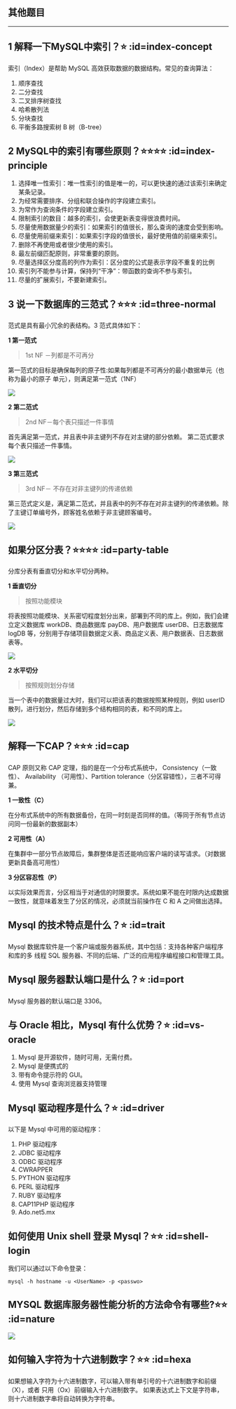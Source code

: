 ## 其他题目
---
## 1 解释一下MySQL中索引？⭐ :id=index-concept
索引（Index）是帮助 MySQL 高效获取数据的数据结构。常见的查询算法：
1. 顺序查找
2. 二分查找
3. 二叉排序树查找
4. 哈希散列法
5. 分块查找
6. 平衡多路搜索树 B 树（B-tree）

## 2 MySQL中的索引有哪些原则？⭐⭐⭐⭐ :id=index-principle
1. 选择唯一性索引：唯一性索引的值是唯一的，可以更快速的通过该索引来确定某条记录。
2. 为经常需要排序、分组和联合操作的字段建立索引。
3. 为常作为查询条件的字段建立索引。
4. 限制索引的数目：越多的索引，会使更新表变得很浪费时间。
5. 尽量使用数据量少的索引：如果索引的值很长，那么查询的速度会受到影响。
6. 尽量使用前缀来索引：如果索引字段的值很长，最好使用值的前缀来索引。
7. 删除不再使用或者很少使用的索引。
8. 最左前缀匹配原则，非常重要的原则。
9.  尽量选择区分度高的列作为索引：区分度的公式是表示字段不重复的比例
10. 索引列不能参与计算，保持列“干净”：带函数的查询不参与索引。
11. 尽量的扩展索引，不要新建索引。

## 3 说一下数据库的三范式？⭐⭐⭐ :id=three-normal
范式是具有最小冗余的表结构。3 范式具体如下：

**1 第一范式**
> 1st NF －列都是不可再分

第一范式的目标是确保每列的原子性:如果每列都是不可再分的最小数据单元（也称为最小的原子
单元），则满足第一范式（1NF）

![](../imgs/mysql_6.jpg)

**2 第二范式**
> 2nd NF－每个表只描述一件事情

首先满足第一范式，并且表中非主键列不存在对主键的部分依赖。 第二范式要求每个表只描述一件事情。

![](../imgs/mysql_7.jpg)

**3 第三范式**
> 3rd NF－ 不存在对非主键列的传递依赖

第三范式定义是，满足第二范式，并且表中的列不存在对非主键列的传递依赖。除了主键订单编号外，顾客姓名依赖于非主键顾客编号。

![](../imgs/mysql_8.jpg)

## 如果分区分表？⭐⭐⭐⭐ :id=party-table
分库分表有垂直切分和水平切分两种。

**1 垂直切分**
> 按照功能模块

将表按照功能模块、关系密切程度划分出来，部署到不同的库上。例如，我们会建立定义数据库 workDB、商品数据库 payDB、用户数据库 userDB、日志数据库 logDB 等，分别用于存储项目数据定义表、商品定义表、用户数据表、日志数据表等。

![](../imgs/mysql_10.jpg)

**2 水平切分**
> 按照规则划分存储

当一个表中的数据量过大时，我们可以把该表的数据按照某种规则，例如 userID 散列，进行划分，然后存储到多个结构相同的表，和不同的库上。

![](../imgs/mysql_9.jpg)

## 解释一下CAP？⭐⭐⭐ :id=cap
CAP 原则又称 CAP 定理，指的是在一个分布式系统中， Consistency（一致性）、 Availability
（可用性）、Partition tolerance（分区容错性），三者不可得兼。

**1 一致性（C）**

在分布式系统中的所有数据备份，在同一时刻是否同样的值。（等同于所有节点访问同一份最新的数据副本）

**2 可用性（A）**

在集群中一部分节点故障后，集群整体是否还能响应客户端的读写请求。（对数据更新具备高可用性）

**3 分区容忍性（P）**

以实际效果而言，分区相当于对通信的时限要求。系统如果不能在时限内达成数据一致性，就意味着发生了分区的情况，必须就当前操作在 C 和 A 之间做出选择。

## Mysql 的技术特点是什么？⭐ :id=trait
Mysql 数据库软件是一个客户端或服务器系统，其中包括：支持各种客户端程序和库的多
线程 SQL 服务器、不同的后端、广泛的应用程序编程接口和管理工具。

## Mysql 服务器默认端口是什么？⭐ :id=port
Mysql 服务器的默认端口是 3306。

## 与 Oracle 相比，Mysql 有什么优势？⭐ :id=vs-oracle
1. Mysql 是开源软件，随时可用，无需付费。
1. Mysql 是便携式的
1. 带有命令提示符的 GUI。
1. 使用 Mysql 查询浏览器支持管理

## Mysql 驱动程序是什么？⭐ :id=driver
以下是 Mysql 中可用的驱动程序：
1. PHP 驱动程序
1. JDBC 驱动程序
1. ODBC 驱动程序
1. CWRAPPER
1. PYTHON 驱动程序
1. PERL 驱动程序
1. RUBY 驱动程序
1. CAP11PHP 驱动程序
1. Ado.net5.mx

## 如何使用 Unix shell 登录 Mysql？⭐⭐ :id=shell-login
我们可以通过以下命令登录：
```shell
mysql -h hostname -u <UserName> -p <passwo>
```

## MYSQL 数据库服务器性能分析的方法命令有哪些?⭐⭐ :id=nature
![](../imgs/mysql_2.jpg)

## 如何输入字符为十六进制数字？⭐⭐ :id=hexa
如果想输入字符为十六进制数字，可以输入带有单引号的十六进制数字和前缀（X），或者
只用（Ox）前缀输入十六进制数字。
如果表达式上下文是字符串，则十六进制数字串将自动转换为字符串。